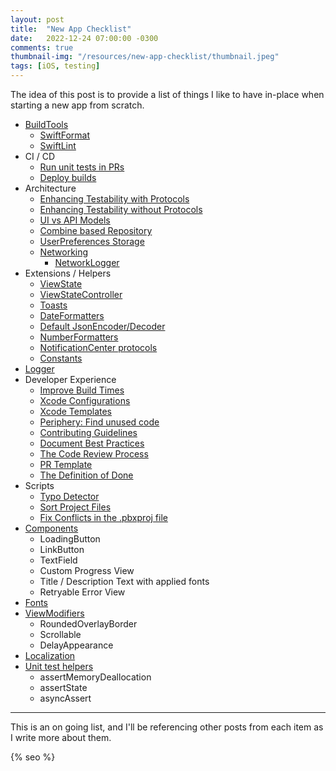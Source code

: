 ```yaml
---
layout: post
title:  "New App Checklist"
date:   2022-12-24 07:00:00 -0300
comments: true
thumbnail-img: "/resources/new-app-checklist/thumbnail.jpeg"
tags: [iOS, testing]
---
```


The idea of this post is to provide a list of things I like to have in-place when starting a new app from scratch.

- [BuildTools](/2023-01-01-new-app-build-tools/)
  - [SwiftFormat](/2023-07-22-new-app-swiftformat-config/)
  - [SwiftLint](/2023-07-23-enforce-minimum-swiftlint-version/)
- CI / CD
  - [Run unit tests in PRs](https://github.com/mdb1/SwiftyPick/blob/main/Documentation/Fastlane.md)
  - [Deploy builds](https://github.com/mdb1/SwiftyPick/blob/main/Documentation/Fastlane+Distribution.md)
- Architecture
  - [Enhancing Testability with Protocols](/2023-02-13-enhancing-testability-with-protocols/)
  - [Enhancing Testability without Protocols](/2023-02-03-enhancing-testability-without-protocols/)
  - [UI vs API Models](/2023-08-25-ui-vs-api-models-different-layers/)
  - [Combine based Repository](/2023-08-28-combine-based-repository/)
  - [UserPreferences Storage](/2023-04-18-user-preferences/)
  - [Networking](https://github.com/mdb1/CoreNetworking)
    - [NetworkLogger](/2023-05-27-network-logger/)
- Extensions / Helpers
  - [ViewState](/2023-01-08-new-app-view-state/)
  - [ViewStateController](/2023-03-04-view-state-controller/)
  - [Toasts](/2023-03-08-new-app-toasts/)
  - [DateFormatters](/2023-01-10-new-app-date-formatters/)
  - [Default JsonEncoder/Decoder](/2023-01-10-new-app-json-encoder-decoder/)
  - [NumberFormatters](/2023-06-12-new-app-number-formatters/)
  - [NotificationCenter protocols](/2023-08-12-new-app-notification-center-protocols/)
  - [Constants](/2022-12-24-new-app-constants/)
- [Logger](/2023-05-06-new-app-console-logger/)
- Developer Experience
  - [Improve Build Times](/2023-08-18-improve-build-times-in-spm-packages-and-in-your-apps/)
  - [Xcode Configurations](/2023-03-14-my-xcode-setup-and-shortcuts/)
  - [Xcode Templates](/2023-01-27-new-app-xcode-templates/)
  - [Periphery: Find unused code](/2023-08-21-use-periphery-to-find-unused-code/)
  - [Contributing Guidelines](/2023-01-02-new-app-contributing-guidelines/)
  - [Document Best Practices](/2023-08-04-new-app-document-best-practices/)
  - [The Code Review Process](/2022-03-10-the-code-review-process/)
  - [PR Template](/2023-01-09-new-app-pr-template/)
  - [The Definition of Done](/2023-05-13-the-definition-of-done/)
- Scripts
  - [Typo Detector](/2023-08-30-swift-typo-detector/)
  - [Sort Project Files](https://github.com/mdb1/SwiftyPick/blob/main/Documentation/SortProject.md)
  - [Fix Conflicts in the .pbxproj file](https://github.com/Lightricks/Kintsugi)
- [Components](/2023-01-04-new-app-components/)
  - LoadingButton
  - LinkButton
  - TextField
  - Custom Progress View
  - Title / Description Text with applied fonts
  - Retryable Error View
- [Fonts](/2023-01-20-new-app-fonts/)
- [ViewModifiers](/2023-01-03-new-app-view-modifiers/)
  - RoundedOverlayBorder
  - Scrollable
  - DelayAppearance
- [Localization](/2022-12-27-new-app-localization/)
- [Unit test helpers](/2023-02-02-new-app-testing-helpers/)
  - assertMemoryDeallocation
  - assertState
  - asyncAssert

---

This is an on going list, and I'll be referencing other posts from each item as I write more about them.

<!-- Do not remove - SEO meta tags -->
{% seo %}